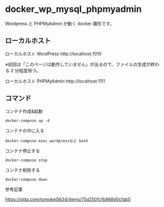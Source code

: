 <!-- @format -->

# docker_wp_mysql_phpmyadmin

Wordpress と PHPMyAdmin が動く docker 雛形です。

## ローカルホスト

ローカルホスト WordPress
http://localhost:1010

※初回は「このページは動作していません」が出るので、ファイルの生成が終わる 2 分程度待つ。

ローカルホスト PHPMyAdmin
http://localhost:1111

## コマンド

コンテナ作成&起動

```
docker-compose up -d
```

コンテナの中に入る

```
docker-compose exec wordpressなど bash
```

コンテナ停止する

```
docker-compose stop
```

コンテナ削除する

```
docker-compose down
```

参考記事

https://qiita.com/tomokei5634/items/75d2501cfb968d0cfab5
